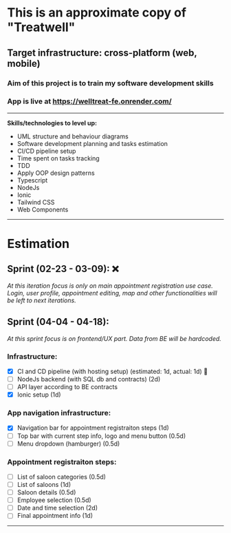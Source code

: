 # This is an approximate copy of "Treatwell"
## Target infrastructure: cross-platform (web, mobile)
### Aim of this project is to train my software development skills

### App is live at https://welltreat-fe.onrender.com/

---

**Skills/technologies to level up:**
- UML structure and behaviour diagrams
- Software development planning and tasks estimation
- CI/CD pipeline setup
- Time spent on tasks tracking
- TDD
- Apply OOP design patterns
- Typescript
- NodeJs
- Ionic
- Tailwind CSS
- Web Components

---

# Estimation

## Sprint (02-23 - 03-09): :x:
_At this iteration focus is only on main appointment registration use case. Login, user profile, appointment editing, map and other functionalities will be left to next iterations._
## Sprint (04-04 - 04-18):
_At this sprint focus is on frontend/UX part. Data from BE will be hardcoded._

### **Infrastructure:**
  - [x] CI and CD pipeline (with hosting setup)               (estimated: 1d, actual: 1d) :clap:
  - [ ] NodeJs backend (with SQL db and contracts)                          (2d)
  - [ ] API layer according to BE contracts
  - [x] Ionic setup                                                       (1d)         

### **App navigation infrastructure:**
  - [x] Navigation bar for appointment registraiton steps     (1d)
  - [ ] Top bar with current step info, logo and menu button  (0.5d)
  - [ ] Menu dropdown (hamburger)                             (0.5d)

### **Appointment registraiton steps:**
  - [ ] List of saloon categories                             (0.5d)
  - [ ] List of saloons                                       (1d)
  - [ ] Saloon details                                        (0.5d)
  - [ ] Employee selection                                    (0.5d)
  - [ ] Date and time selection                               (2d)
  - [ ] Final appointment info                                (1d)
 
 ---
